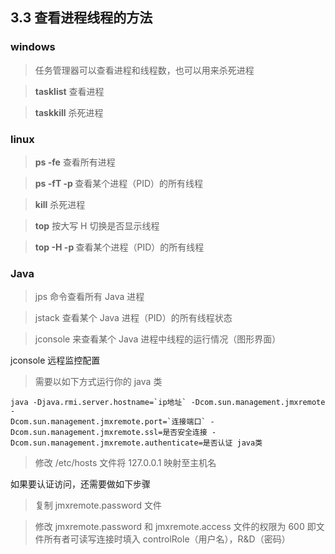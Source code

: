 ## 3.3 查看进程线程的方法

### windows

>任务管理器可以查看进程和线程数，也可以用来杀死进程

>**tasklist** 查看进程

>**taskkill** 杀死进程

### linux

>**ps -fe** 查看所有进程

>**ps -fT -p <PID>** 查看某个进程（PID）的所有线程

>**kill** 杀死进程

>**top** 按大写 H 切换是否显示线程

>**top -H -p <PID>** 查看某个进程（PID）的所有线程

### Java

>jps 命令查看所有 Java 进程

>jstack <PID> 查看某个 Java 进程（PID）的所有线程状态

>jconsole 来查看某个 Java 进程中线程的运行情况（图形界面）

jconsole 远程监控配置

>需要以如下方式运行你的 java 类

```
java -Djava.rmi.server.hostname=`ip地址` -Dcom.sun.management.jmxremote -
Dcom.sun.management.jmxremote.port=`连接端口` -Dcom.sun.management.jmxremote.ssl=是否安全连接 -
Dcom.sun.management.jmxremote.authenticate=是否认证 java类
```
>修改 /etc/hosts 文件将 127.0.0.1 映射至主机名

如果要认证访问，还需要做如下步骤

>复制 jmxremote.password 文件

>修改 jmxremote.password 和 jmxremote.access 文件的权限为 600 即文件所有者可读写连接时填入 controlRole（用户名），R&D（密码）
